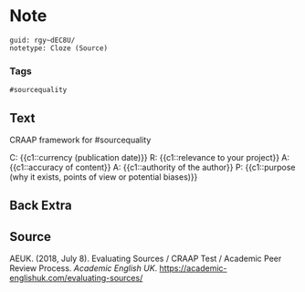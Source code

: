 # Note
```
guid: rgy~dEC8U/
notetype: Cloze (Source)
```

### Tags
```
#sourcequality
```

## Text
CRAAP framework for #sourcequality

C: {{c1::currency (publication date)}}
R: {{c1::relevance to your project}}
A: {{c1::accuracy of content}}
A: {{c1::authority of the author}}
P: {{c1::purpose (why it exists, points of view or potential biases)}}

## Back Extra


## Source
<div><div>AEUK. (2018, July 8). Evaluating Sources / CRAAP Test / Academic Peer Review Process. <i>Academic English UK</i>. <a href="https://academic-englishuk.com/evaluating-sources/">https://academic-englishuk.com/evaluating-sources/</a></div>
</div>
